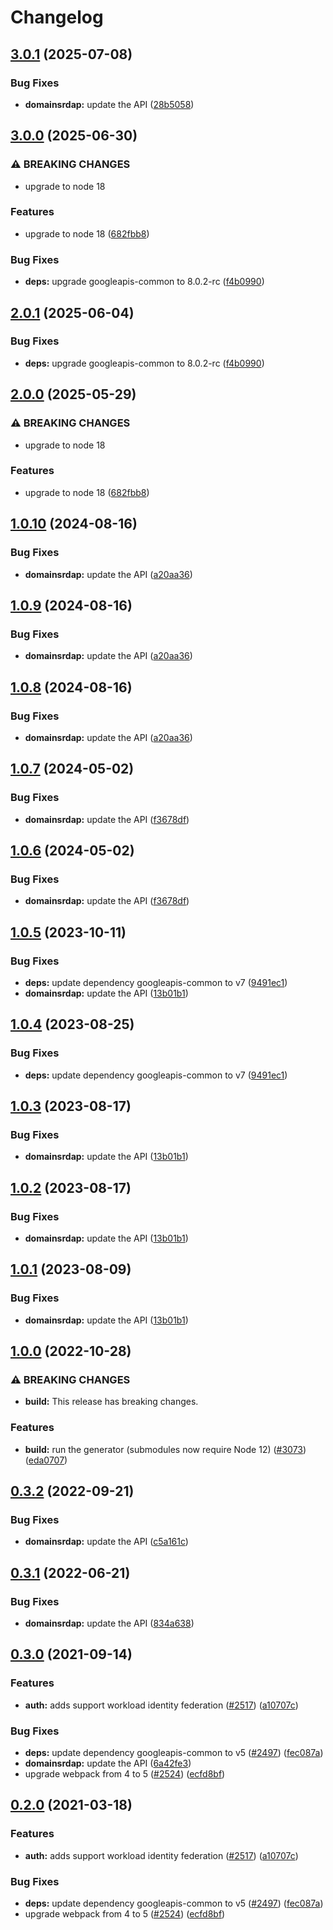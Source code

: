# Changelog

## [3.0.1](https://github.com/googleapis/google-api-nodejs-client/compare/domainsrdap-v3.0.0...domainsrdap-v3.0.1) (2025-07-08)


### Bug Fixes

* **domainsrdap:** update the API ([28b5058](https://github.com/googleapis/google-api-nodejs-client/commit/28b50583845e347c1ca33e9c411c901eb529003f))

## [3.0.0](https://github.com/googleapis/google-api-nodejs-client/compare/domainsrdap-v2.0.1...domainsrdap-v3.0.0) (2025-06-30)


### ⚠ BREAKING CHANGES

* upgrade to node 18

### Features

* upgrade to node 18 ([682fbb8](https://github.com/googleapis/google-api-nodejs-client/commit/682fbb869189ae92b3e9a194d37d0548af0c1f92))


### Bug Fixes

* **deps:** upgrade googleapis-common to 8.0.2-rc ([f4b0990](https://github.com/googleapis/google-api-nodejs-client/commit/f4b099071040cfbcfe4a2e7d487d45ee93b369e0))

## [2.0.1](https://github.com/googleapis/google-api-nodejs-client/compare/domainsrdap-v2.0.0...domainsrdap-v2.0.1) (2025-06-04)


### Bug Fixes

* **deps:** upgrade googleapis-common to 8.0.2-rc ([f4b0990](https://github.com/googleapis/google-api-nodejs-client/commit/f4b099071040cfbcfe4a2e7d487d45ee93b369e0))

## [2.0.0](https://github.com/googleapis/google-api-nodejs-client/compare/domainsrdap-v1.0.10...domainsrdap-v2.0.0) (2025-05-29)


### ⚠ BREAKING CHANGES

* upgrade to node 18

### Features

* upgrade to node 18 ([682fbb8](https://github.com/googleapis/google-api-nodejs-client/commit/682fbb869189ae92b3e9a194d37d0548af0c1f92))

## [1.0.10](https://github.com/googleapis/google-api-nodejs-client/compare/domainsrdap-v1.0.9...domainsrdap-v1.0.10) (2024-08-16)


### Bug Fixes

* **domainsrdap:** update the API ([a20aa36](https://github.com/googleapis/google-api-nodejs-client/commit/a20aa36cb18daa567403e11d36df4bd22be17f92))

## [1.0.9](https://github.com/googleapis/google-api-nodejs-client/compare/domainsrdap-v1.0.8...domainsrdap-v1.0.9) (2024-08-16)


### Bug Fixes

* **domainsrdap:** update the API ([a20aa36](https://github.com/googleapis/google-api-nodejs-client/commit/a20aa36cb18daa567403e11d36df4bd22be17f92))

## [1.0.8](https://github.com/googleapis/google-api-nodejs-client/compare/domainsrdap-v1.0.7...domainsrdap-v1.0.8) (2024-08-16)


### Bug Fixes

* **domainsrdap:** update the API ([a20aa36](https://github.com/googleapis/google-api-nodejs-client/commit/a20aa36cb18daa567403e11d36df4bd22be17f92))

## [1.0.7](https://github.com/googleapis/google-api-nodejs-client/compare/domainsrdap-v1.0.6...domainsrdap-v1.0.7) (2024-05-02)


### Bug Fixes

* **domainsrdap:** update the API ([f3678df](https://github.com/googleapis/google-api-nodejs-client/commit/f3678df1b0f9621c9319be5c32b5c1ae0257409f))

## [1.0.6](https://github.com/googleapis/google-api-nodejs-client/compare/domainsrdap-v1.0.5...domainsrdap-v1.0.6) (2024-05-02)


### Bug Fixes

* **domainsrdap:** update the API ([f3678df](https://github.com/googleapis/google-api-nodejs-client/commit/f3678df1b0f9621c9319be5c32b5c1ae0257409f))

## [1.0.5](https://github.com/googleapis/google-api-nodejs-client/compare/domainsrdap-v1.0.4...domainsrdap-v1.0.5) (2023-10-11)


### Bug Fixes

* **deps:** update dependency googleapis-common to v7 ([9491ec1](https://github.com/googleapis/google-api-nodejs-client/commit/9491ec1cdc3c413e7d73edcfcd59cf5c28a7c855))
* **domainsrdap:** update the API ([13b01b1](https://github.com/googleapis/google-api-nodejs-client/commit/13b01b176793122c382aa2c7635096346a74939d))

## [1.0.4](https://github.com/googleapis/google-api-nodejs-client/compare/domainsrdap-v1.0.3...domainsrdap-v1.0.4) (2023-08-25)


### Bug Fixes

* **deps:** update dependency googleapis-common to v7 ([9491ec1](https://github.com/googleapis/google-api-nodejs-client/commit/9491ec1cdc3c413e7d73edcfcd59cf5c28a7c855))

## [1.0.3](https://github.com/googleapis/google-api-nodejs-client/compare/domainsrdap-v1.0.2...domainsrdap-v1.0.3) (2023-08-17)


### Bug Fixes

* **domainsrdap:** update the API ([13b01b1](https://github.com/googleapis/google-api-nodejs-client/commit/13b01b176793122c382aa2c7635096346a74939d))

## [1.0.2](https://github.com/googleapis/google-api-nodejs-client/compare/domainsrdap-v1.0.1...domainsrdap-v1.0.2) (2023-08-17)


### Bug Fixes

* **domainsrdap:** update the API ([13b01b1](https://github.com/googleapis/google-api-nodejs-client/commit/13b01b176793122c382aa2c7635096346a74939d))

## [1.0.1](https://github.com/googleapis/google-api-nodejs-client/compare/domainsrdap-v1.0.0...domainsrdap-v1.0.1) (2023-08-09)


### Bug Fixes

* **domainsrdap:** update the API ([13b01b1](https://github.com/googleapis/google-api-nodejs-client/commit/13b01b176793122c382aa2c7635096346a74939d))

## [1.0.0](https://github.com/googleapis/google-api-nodejs-client/compare/domainsrdap-v0.3.2...domainsrdap-v1.0.0) (2022-10-28)


### ⚠ BREAKING CHANGES

* **build:** This release has breaking changes.

### Features

* **build:** run the generator (submodules now require Node 12) ([#3073](https://github.com/googleapis/google-api-nodejs-client/issues/3073)) ([eda0707](https://github.com/googleapis/google-api-nodejs-client/commit/eda07079dadab46a80b6f9ede618f4f43030169e))

## [0.3.2](https://github.com/googleapis/google-api-nodejs-client/compare/domainsrdap-v0.3.1...domainsrdap-v0.3.2) (2022-09-21)


### Bug Fixes

* **domainsrdap:** update the API ([c5a161c](https://github.com/googleapis/google-api-nodejs-client/commit/c5a161cbd71c37e312b3ba1c68b4beb401ddfb95))

## [0.3.1](https://github.com/googleapis/google-api-nodejs-client/compare/domainsrdap-v0.3.0...domainsrdap-v0.3.1) (2022-06-21)


### Bug Fixes

* **domainsrdap:** update the API ([834a638](https://github.com/googleapis/google-api-nodejs-client/commit/834a63837b08750b5da6cefcbeba2480bb584195))

## [0.3.0](https://www.github.com/googleapis/google-api-nodejs-client/compare/domainsrdap-v0.2.0...domainsrdap-v0.3.0) (2021-09-14)


### Features

* **auth:** adds support workload identity federation ([#2517](https://www.github.com/googleapis/google-api-nodejs-client/issues/2517)) ([a10707c](https://www.github.com/googleapis/google-api-nodejs-client/commit/a10707c477759e7c9ef6360a2fe800856fb600c1))


### Bug Fixes

* **deps:** update dependency googleapis-common to v5 ([#2497](https://www.github.com/googleapis/google-api-nodejs-client/issues/2497)) ([fec087a](https://www.github.com/googleapis/google-api-nodejs-client/commit/fec087abcf3d994dd41c3ffa0a0c12b1f9f09dae))
* **domainsrdap:** update the API ([6a42fe3](https://www.github.com/googleapis/google-api-nodejs-client/commit/6a42fe3aabfed50f979395d6af376d0e67b4d885))
* upgrade webpack from 4 to 5  ([#2524](https://www.github.com/googleapis/google-api-nodejs-client/issues/2524)) ([ecfd8bf](https://www.github.com/googleapis/google-api-nodejs-client/commit/ecfd8bfcd06e1beabff7ec9a8c4000222379eb8d))

## [0.2.0](https://www.github.com/googleapis/google-api-nodejs-client/compare/domainsrdap-v0.1.0...domainsrdap-v0.2.0) (2021-03-18)


### Features

* **auth:** adds support workload identity federation ([#2517](https://www.github.com/googleapis/google-api-nodejs-client/issues/2517)) ([a10707c](https://www.github.com/googleapis/google-api-nodejs-client/commit/a10707c477759e7c9ef6360a2fe800856fb600c1))


### Bug Fixes

* **deps:** update dependency googleapis-common to v5 ([#2497](https://www.github.com/googleapis/google-api-nodejs-client/issues/2497)) ([fec087a](https://www.github.com/googleapis/google-api-nodejs-client/commit/fec087abcf3d994dd41c3ffa0a0c12b1f9f09dae))
* upgrade webpack from 4 to 5  ([#2524](https://www.github.com/googleapis/google-api-nodejs-client/issues/2524)) ([ecfd8bf](https://www.github.com/googleapis/google-api-nodejs-client/commit/ecfd8bfcd06e1beabff7ec9a8c4000222379eb8d))
